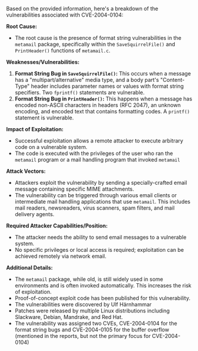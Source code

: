 Based on the provided information, here's a breakdown of the vulnerabilities associated with CVE-2004-0104:

**Root Cause:**

*   The root cause is the presence of format string vulnerabilities in the `metamail` package, specifically within the `SaveSquirrelFile()` and `PrintHeader()` functions of `metamail.c`.

**Weaknesses/Vulnerabilities:**

1.  **Format String Bug in `SaveSquirrelFile()`:** This occurs when a message has a "multipart/alternative" media type, and a body part's "Content-Type" header includes parameter names or values with format string specifiers. Two `fprintf()` statements are vulnerable.
2.  **Format String Bug in `PrintHeader()`:** This happens when a message has encoded non-ASCII characters in headers (RFC 2047), an unknown encoding, and encoded text that contains formatting codes. A `printf()` statement is vulnerable.

**Impact of Exploitation:**

*   Successful exploitation allows a remote attacker to execute arbitrary code on a vulnerable system.
*   The code is executed with the privileges of the user who ran the `metamail` program or a mail handling program that invoked `metamail`

**Attack Vectors:**

*   Attackers exploit the vulnerability by sending a specially-crafted email message containing specific MIME attachments.
*   The vulnerability can be triggered through various email clients or intermediate mail handling applications that use `metamail`. This includes mail readers, newsreaders, virus scanners, spam filters, and mail delivery agents.

**Required Attacker Capabilities/Position:**

*   The attacker needs the ability to send email messages to a vulnerable system.
*   No specific privileges or local access is required; exploitation can be achieved remotely via network email.

**Additional Details:**

*   The `metamail` package, while old, is still widely used in some environments and is often invoked automatically. This increases the risk of exploitation.
*   Proof-of-concept exploit code has been published for this vulnerability.
*   The vulnerabilities were discovered by Ulf Härnhammar
*   Patches were released by multiple Linux distributions including Slackware, Debian, Mandrake, and Red Hat.
*   The vulnerability was assigned two CVEs, CVE-2004-0104 for the format string bugs and CVE-2004-0105 for the buffer overflow (mentioned in the reports, but not the primary focus for CVE-2004-0104)